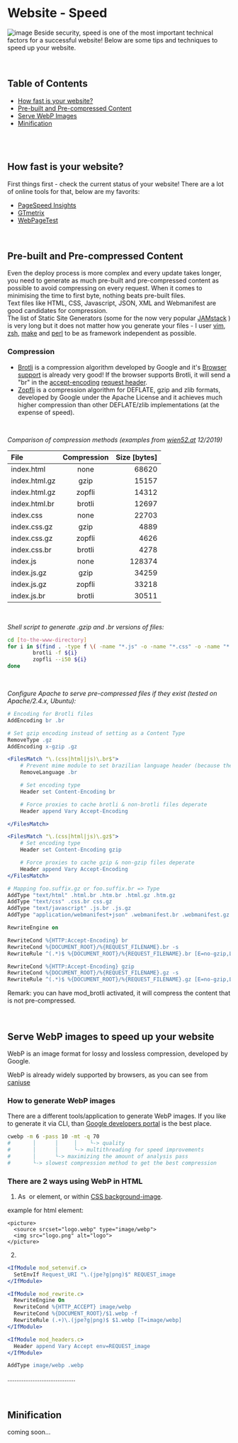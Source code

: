 # Website - Speed
![image](https://github.com/ManfredGruber/website/blob/master/assets/website-speed-v2.png)
Beside security, speed is one of the most important technical factors for a successful website! Below are some tips and techniques to speed up your website.

<br/>

## Table of Contents
* [How fast is your website?](#how-fast-is-your-website)
* [Pre-built and Pre-compressed Content](#static-pre-compressed-content)
* [Serve WebP Images](#webp-images)
* [Minification](#minification)

<br/>

<br/>

## How fast is your website?
First things first - check the current status of your website! There are a lot of online tools for that, below are my favorits: 
* <a href="https://developers.google.com/speed/pagespeed/insights/" target="_blank">PageSpeed Insights</a>
* <a href="https://gtmetrix.com/" target="_blank">GTmetrix</a>
* <a href="https://www.webpagetest.org/" target="_blank">WebPageTest</a>

<br/>

## Pre-built and Pre-compressed Content
Even the deploy process is more complex and every update takes longer, you need to generate as much pre-built and pre-compressed content as possible to avoid compressing on every request. When it comes to minimising the time to first byte, nothing beats pre-built files.
<br/>Text files like HTML, CSS, Javascript, JSON, XML and Webmanifest are good candidates for compression.
<br/>The list of Static Site Generators (some for the now very popular [JAMstack](https://www.staticgen.com/) ) is very long but it does not matter how you generate your files - I user [vim](https://www.vim.org/), [zsh](https://en.wikipedia.org/wiki/Z_shell), [make](https://www.gnu.org/software/make/) and [perl](https://www.perl.org/) to be as framework independent as possible.

### Compression
* <a href="https://github.com/google/brotli">Brotli</a> is a compression algorithm developed by Google and it's <a href="https://caniuse.com/#feat=brotli" target="_blank">Browser support</a> is already very good!
If the browser supports Brotli, it will send a "br" in the <a href="https://developer.mozilla.org/en-US/docs/Web/HTTP/Headers/Accept-Encoding" target="_blank">accept-encoding</a> <a href="https://developer.mozilla.org/en-US/docs/Web/HTTP/Headers" target="_blank">request header</a>.
* <a href="https://github.com/google/zopfli">Zopfli</a> is a compression algorithm for DEFLATE, gzip and zlib formats, developed by Google under the Apache License and it achieves much higher compression than other DEFLATE/zlib implementations (at the expense of speed).

<br/>

*Comparison of compression methods (examples from [wien52.at](https://wien52.at/) 12/2019)*

| File | Compression | Size [bytes] |
|:---|:---:|---:|
| index.html    |     none    |        68620 |
| index.html.gz |     gzip    |        15157 |
| index.html.gz |    zopfli   |        14312 |
| index.html.br |    brotli   |        12697 |
| index.css     |     none    |        22703 |
| index.css.gz  |     gzip    |         4889 |
| index.css.gz  |    zopfli   |         4626 |
| index.css.br  |    brotli   |         4278 |
| index.js      |     none    |       128374 |
| index.js.gz   |     gzip    |        34259 |
| index.js.gz   |    zopfli   |        33218 |
| index.js.br   |    brotli   |        30511 |

<br/>

*Shell script to generate .gzip and .br versions of files:*
```bash
cd [to-the-www-directory]
for i in $(find . -type f \( -name "*.js" -o -name "*.css" -o -name "*.html" -o -name "*.webmanifest" \) ); do
        brotli -f ${i}
        zopfli --i50 ${i}
done
```
<br>

*Configure Apache to serve pre-compressed files if they exist (tested on Apache/2.4.x, Ubuntu):*
```apache
# Encoding for Brotli files
AddEncoding br .br

# Set gzip encoding instead of setting as a Content Type
RemoveType .gz
AddEncoding x-gzip .gz

<FilesMatch "\.(css|html|js)\.br$">
	# Prevent mime module to set brazilian language header (because the file ends with .br)
	RemoveLanguage .br

	# Set encoding type
	Header set Content-Encoding br

	# Force proxies to cache brotli & non-brotli files deperate
	Header append Vary Accept-Encoding

</FilesMatch>

<FilesMatch "\.(css|html|js)\.gz$">
	# Set encoding type
	Header set Content-Encoding gzip

	# Force proxies to cache gzip & non-gzip files deperate
	Header append Vary Accept-Encoding
</FilesMatch>

# Mapping foo.suffix.gz or foo.suffix.br => Type
AddType "text/html" .html.br .htm.br .html.gz .htm.gz
AddType "text/css" .css.br css.gz
AddType "text/javascript" .js.br .js.gz
AddType "application/webmanifest+json" .webmanifest.br .webmanifest.gz

RewriteEngine on

RewriteCond %{HTTP:Accept-Encoding} br
RewriteCond %{DOCUMENT_ROOT}/%{REQUEST_FILENAME}.br -s
RewriteRule ^(.*)$ %{DOCUMENT_ROOT}/%{REQUEST_FILENAME}.br [E=no-gzip,L]

RewriteCond %{HTTP:Accept-Encoding} gzip
RewriteCond %{DOCUMENT_ROOT}/%{REQUEST_FILENAME}.gz -s
RewriteRule ^(.*)$ %{DOCUMENT_ROOT}/%{REQUEST_FILENAME}.gz [E=no-gzip,L]
```

Remark: you can have mod_brotli activated, it will compress the content that is not pre-compressed.


<br/>


## Serve WebP images to speed up your website
WebP is an image format for lossy and lossless compression, developed by Google.

WebP is already widely supported by browsers, as you can see from [caniuse](https://caniuse.com/#feat=webp)

### How to generate WebP images
There are a different tools/application to generate WebP images. If you like to generate it via CLI, than 
[Google developers portal](https://developers.google.com/speed/webp/docs/using)
is the best place.

```sh
cwebp -m 6 -pass 10 -mt -q 70
#       │      │     │    └-> quality
#       │      │     └-> multithreading for speed improvements
#       │      └-> maximizing the amount of analysis pass
#       └-> slowest compression method to get the best compression
```


### There are 2 ways using WebP in HTML
1. As [<img>](https://developer.mozilla.org/en-US/docs/Web/HTML/Element/img) or 
     [<picture>](https://developer.mozilla.org/en-US/docs/Web/HTML/Element/picture) element, or within
     [CSS background-image](https://developer.mozilla.org/en-US/docs/Web/CSS/background-image).

example for html [<picture>](https://developer.mozilla.org/en-US/docs/Web/HTML/Element/picture) element:
```html5
<picture>
  <source srcset="logo.webp" type="image/webp">
  <img src="logo.png" alt="logo">
</picture>
```
2. 

```apache
<IfModule mod_setenvif.c>
  SetEnvIf Request_URI "\.(jpe?g|png)$" REQUEST_image
</IfModule>

<IfModule mod_rewrite.c>
  RewriteEngine On
  RewriteCond %{HTTP_ACCEPT} image/webp
  RewriteCond %{DOCUMENT_ROOT}/$1.webp -f
  RewriteRule (.+)\.(jpe?g|png)$ $1.webp [T=image/webp]
</IfModule>

<IfModule mod_headers.c>
  Header append Vary Accept env=REQUEST_image
</IfModule>

AddType image/webp .webp
```





<!--

*** Statistik w52 Vergleich aller xxxxx JPEGs mit same Quality Index zu webp

Usage:
1) as HTML5 picture element

2) transparent, via Apache mod_rewrite
*** example von w52



WebP wikipedia documentation: https://en.wikipedia.org/wiki/WebP
WebP documentation from Google: https://developers.google.com/speed/webp




Content Negotiation.
https://www.igvita.com/2013/05/01/deploying-webp-via-accept-content-negotiation/
https://medium.com/@vinhlh/how-i-apply-webp-for-optimizing-images-9b11068db349


https://en.wikipedia.org/wiki/WebP
WebP is an image format employing both lossy and lossless compression. It is currently developed by Google, based on technology acquired with the purchase of On2 Technologies.

-->












......................................


<br/>


## Minification
coming soon...

